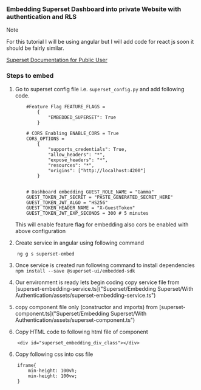 ### Embedding Superset Dashboard into private Website with authentication and RLS

> [!NOTE]  
> For this tutorial I will be using angular but I will add code for react js soon it should be fairly similar. 


[Superset Documentation for Public User](https://superset.apache.org/docs/security/#public)


### Steps to embed

1.  Go to superset config file i.e. `superset_config.py` and add following code.

    ```
        #Feature Flag FEATURE_FLAGS = 
            { 
                "EMBEDDED_SUPERSET": True
            }
        
        # CORS Enabling ENABLE_CORS = True 
        CORS_OPTIONS = 
            { 
                "supports_credentials": True, 
                "allow_headers": "*", 
                "expose_headers": "*", 
                "resources": "*", 
                "origins": ["http://localhost:4200"]  
            }
                
        
        # Dashboard embedding GUEST_ROLE_NAME = "Gamma" 
        GUEST_TOKEN_JWT_SECRET = "PASTE_GENERATED_SECRET_HERE" 
        GUEST_TOKEN_JWT_ALGO = "HS256" 
        GUEST_TOKEN_HEADER_NAME = "X-GuestToken" 
        GUEST_TOKEN_JWT_EXP_SECONDS = 300 # 5 minutes
    ```

    This will enable feature flag for embedding also cors be enabled with above configuration 

2. Create service in angular using following command

```
    ng g s superset-embed
```

3. Once service is created run following command to install dependencies `npm install --save @superset-ui/embedded-sdk`


4. Our environment is ready lets begin coding copy service file from [superset-embedding-service.ts]("Superset/Embedding Superset/With Authentication/assets/superset-embedding-service.ts")


4. copy component file only (constructor and imports) from [superset-component.ts]("Superset/Embedding Superset/With Authentication/assets/superset-component.ts")

5. Copy HTML code to following html file of component

```
    <div id="superset_embedding_div_class"></div>
```

6. Copy following css into css file

```
    iframe{
        min-height: 100vh;
        min-height: 100vw;
    }
```